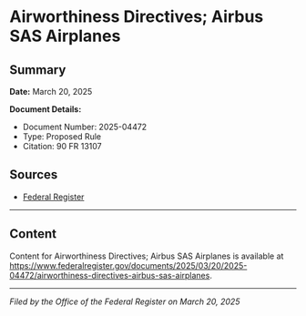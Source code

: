 # Airworthiness Directives; Airbus SAS Airplanes

## Summary

**Date:** March 20, 2025

**Document Details:**
- Document Number: 2025-04472
- Type: Proposed Rule
- Citation: 90 FR 13107

## Sources
- [Federal Register](https://www.federalregister.gov/documents/2025/03/20/2025-04472/airworthiness-directives-airbus-sas-airplanes)

---

## Content

Content for Airworthiness Directives; Airbus SAS Airplanes is available at https://www.federalregister.gov/documents/2025/03/20/2025-04472/airworthiness-directives-airbus-sas-airplanes.

---

*Filed by the Office of the Federal Register on March 20, 2025*
